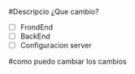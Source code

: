 #Descripcio
¿Que cambio?

- [ ] FrondEnd
- [ ] BackEnd
- [ ] Configuracion server

#como puedo cambiar los cambios
